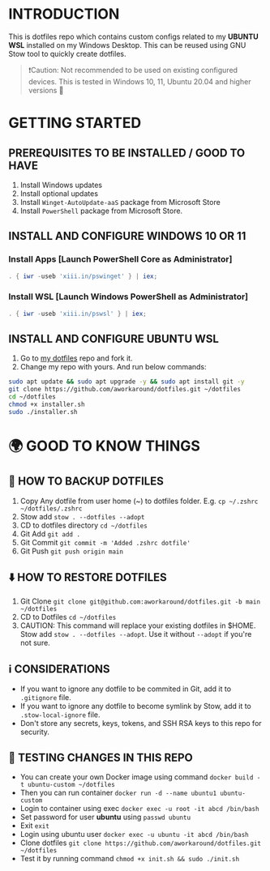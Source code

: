 # INTRODUCTION

This is dotfiles repo which contains custom configs related to my **UBUNTU WSL** installed on my Windows Desktop. This can be reused using GNU Stow tool to quickly create dotfiles.

> ❗Caution: Not recommended to be used on existing configured devices. This is tested in Windows 10, 11, Ubuntu 20.04 and higher versions 🙌

<!-- markdownlint-disable MD025 -->
# GETTING STARTED

## PREREQUISITES TO BE INSTALLED / GOOD TO HAVE

1. Install Windows updates
2. Install optional updates
3. Install `Winget-AutoUpdate-aaS` package from Microsoft Store
4. Install `PowerShell` package from Microsoft Store.

## INSTALL AND CONFIGURE WINDOWS 10 OR 11

### Install Apps **[Launch PowerShell Core as Administrator]**

```powershell
. { iwr -useb 'xiii.in/pswinget' } | iex;

```

### Install WSL **[Launch Windows PowerShell as Administrator]**

```powershell
. { iwr -useb 'xiii.in/pswsl' } | iex;

```

## INSTALL AND CONFIGURE UBUNTU WSL

1. Go to [my dotfiles](https://github.com/aworkaround/dotfiles.git) repo and fork it.
2. Change my repo with yours. And run below commands:

```bash
sudo apt update && sudo apt upgrade -y && sudo apt install git -y
git clone https://github.com/aworkaround/dotfiles.git ~/dotfiles
cd ~/dotfiles
chmod +x installer.sh
sudo ./installer.sh

```

# 🌍 GOOD TO KNOW THINGS

## 🔁 HOW TO BACKUP DOTFILES

1. Copy Any dotfile from user home (~) to dotfiles folder. E.g. `cp ~/.zshrc ~/dotfiles/.zshrc`
2. Stow add `stow . --dotfiles --adopt`
3. CD to dotfiles directory `cd ~/dotfiles`
4. Git Add `git add .`
5. Git Commit `git commit -m 'Added .zshrc dotfile'`
6. Git Push `git push origin main`

## ⬇️ HOW TO RESTORE DOTFILES

1. Git Clone `git clone git@github.com:aworkaround/dotfiles.git -b main ~/dotfiles`
2. CD to Dotfiles `cd ~/dotfiles`
3. CAUTION: This command will replace your existing dotfiles in $HOME. Stow add `stow . --dotfiles --adopt`. Use it without `--adopt` if you're not sure.

## ℹ️ CONSIDERATIONS

- If you want to ignore any dotfile to be commited in Git, add it to `.gitignore` file.
- If you want to ignore any dotfile to become symlink by Stow, add it to `.stow-local-ignore` file.
- Don't store any secrets, keys, tokens, and SSH RSA keys to this repo for security.

## 🧪 TESTING CHANGES IN THIS REPO

- You can create your own Docker image using command `docker build -t ubuntu-custom ~/dotfiles`
- Then you can run container `docker run -d --name ubuntu1 ubuntu-custom`
- Login to container using exec `docker exec -u root -it abcd /bin/bash`
- Set password for user **ubuntu** using `passwd ubuntu`
- Exit `exit`
- Login using ubuntu user `docker exec -u ubuntu -it abcd /bin/bash`
- Clone dotfiles `git clone https://github.com/aworkaround/dotfiles.git ~/dotfiles`
- Test it by running command `chmod +x init.sh && sudo ./init.sh`
